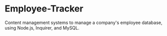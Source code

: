 # Employee-Tracker
Content management systems to manage a company's employee database, using Node.js, Inquirer, and MySQL.

